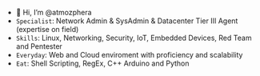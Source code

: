 - 👋 Hi, I’m @atmozphera
- `Specialist`: Network Admin & SysAdmin & Datacenter Tier III Agent (expertise on field)
- `Skills`: Linux, Networking, Security, IoT, Embedded Devices, Red Team and Pentester
- `Everyday`: Web and Cloud enviroment with proficiency and scalability
- `Eat`: Shell Scripting, RegEx, C++ Arduino and Python
